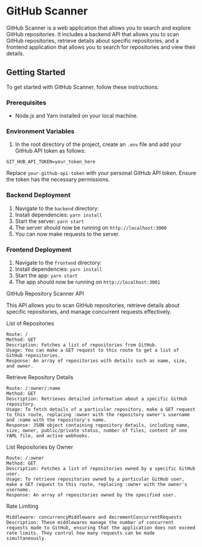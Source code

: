# GitHub Scanner

GitHub Scanner is a web application that allows you to search and explore GitHub repositories. It includes a backend API that allows you to scan GitHub repositories, retrieve details about specific repositories, and a frontend application that allows you to search for repositories and view their details.

## Getting Started

To get started with GitHub Scanner, follow these instructions:

### Prerequisites

- Node.js and Yarn installed on your local machine.

### Environment Variables

1. In the root directory of the project, create an `.env` file and add your GitHub API token as follows:

`GIT_HUB_API_TOKEN=your_token_here`


Replace `your-github-api-token` with your personal GitHub API token. Ensure the token has the necessary permissions.

### Backend Deployment

1. Navigate to the `backend` directory:
2. Install dependencies: `yarn install`
3. Start the server: `yarn start`
4. The server should now be running on `http://localhost:3000`
5. You can now make requests to the server.

### Frontend Deployment
1. Navigate to the `frontend` directory:
2. Install dependencies: `yarn install`
3. Start the app: `yarn start`
4. The app should now be running on `http://localhost:3001`


GitHub Repository Scanner API

This API allows you to scan GitHub repositories, retrieve details about specific repositories, and manage concurrent requests effectively.

List of Repositories

    Route: /
    Method: GET
    Description: Fetches a list of repositories from GitHub.
    Usage: You can make a GET request to this route to get a list of GitHub repositories.
    Response: An array of repositories with details such as name, size, and owner.

Retrieve Repository Details

    Route: /:owner/:name
    Method: GET
    Description: Retrieves detailed information about a specific GitHub repository.
    Usage: To fetch details of a particular repository, make a GET request to this route, replacing :owner with the repository owner's username and :name with the repository's name.
    Response: JSON object containing repository details, including name, size, owner, public/private status, number of files, content of one YAML file, and active webhooks.

List Repositories by Owner

    Route: /:owner
    Method: GET
    Description: Fetches a list of repositories owned by a specific GitHub user.
    Usage: To retrieve repositories owned by a particular GitHub user, make a GET request to this route, replacing :owner with the owner's username.
    Response: An array of repositories owned by the specified user.

Rate Limiting

    Middleware: concurrencyMiddleware and decrementConcurrentRequests
    Description: These middlewares manage the number of concurrent requests made to GitHub, ensuring that the application does not exceed rate limits. They control how many requests can be made simultaneously.



